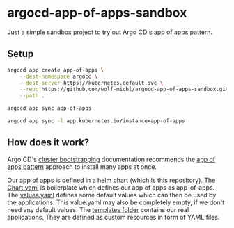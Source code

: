 # argocd-app-of-apps-sandbox

Just a simple sandbox project to try out Argo CD's app of apps pattern.

## Setup

```bash
argocd app create app-of-apps \
    --dest-namespace argocd \
    --dest-server https://kubernetes.default.svc \
    --repo https://github.com/wolf-michl/argocd-app-of-apps-sandbox.git \
    --path .
```

```bash
argocd app sync app-of-apps
```

```bash
argocd app sync -l app.kubernetes.io/instance=app-of-apps
```

## How does it work?

Argo CD's [cluster bootstrapping](https://argo-cd.readthedocs.io/en/stable/operator-manual/cluster-bootstrapping/)
documentation recommends
the [app of apps pattern](https://argo-cd.readthedocs.io/en/stable/operator-manual/cluster-bootstrapping/#app-of-apps-pattern)
approach to install many apps at once.

Our app of apps is defined in a helm chart (which is this repository).
The [Chart.yaml](Chart.yaml) is boilerplate which defines our app of apps as app-of-apps.
The [values.yaml](values.yaml) defines some default values which can then be used by the applications. This value.yaml
may also be completely empty, if we don't need any default values.
The [templates folder](templates) contains our real applications. They are defined as custom resources in form of YAML
files.
